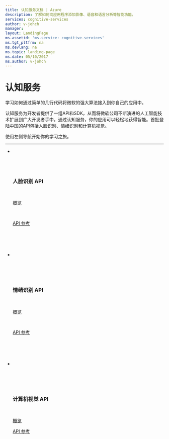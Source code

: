 ```yaml
---
title: 认知服务文档 | Azure
description: 了解如何向应用程序添加影像、语音和语言分析等智能功能。
services: cognitive-services
author: v-johch
manager: 
layout: LandingPage
ms.assetid: 'ms.service: cognitive-services'
ms.tgt_pltfrm: na
ms.devlang: na
ms.topic: landing-page
ms.date: 05/10/2017
ms.author: v-johch
---
```




# 认知服务

学习如何通过简单的几行代码将微软的强大算法接入到你自己的应用中。

认知服务为开发者提供了一组API和SDK，从而将微软公司不断演进的人工智能技术扩展到广大开发者手中。通过认知服务，你的应用可以轻松地获得智能。首批登陆中国的API包括人脸识别、情绪识别和计算机视觉。

使用左侧导航开始你的学习之旅。

---


<ul class="panelContent cardsW">
    <li>
        <div class="cardSize">
            <div class="cardPadding">
                <div class="card">
                    <div class="cardText">
                        <h3>人脸识别 API</h3>
                        <p><a href="https://www.microsoft.com/cognitive-services/en-us/face-api/documentation/overview">概览</a></p>
                        <p><a href="https://dev.cognitive.azure.cn/docs/services/563879b61984550e40cbbe8d/operations/563879b61984550f30395236">API 参考</a></p>
                    </div>
                </div>
            </div>
        </div>
    </li>
    <li>
        <div class="cardSize">
            <div class="cardPadding">
                <div class="card">
                    <div class="cardText">
                        <h3>情绪识别 API</h3>
                        <p><a href="https://www.microsoft.com/cognitive-services/en-us/emotion-api/documentation">概览</a></p>
                        <p><a href="https://dev.cognitive.azure.cn/docs/services/5639d931ca73072154c1ce89/operations/563b31ea778daf121cc3a5fa">API 参考</a></p>
                    </div>
                </div>
            </div>
        </div>
    </li>
    <li>
        <div class="cardSize">
            <div class="cardPadding">
                <div class="card">
                    <div class="cardText">
                        <h3>计算机视觉 API</h3>
                        <p><a href="https://www.microsoft.com/cognitive-services/en-us/computer-vision-api/documentation">概览</a></p>
                        <p><a href="https://dev.cognitive.azure.cn/docs/services/56f91f2d778daf23d8ec6739/operations/56f91f2e778daf14a499e1fa">API 参考</a></p>
                    </div>
                </div>
            </div>
        </div>
    </li>
</ul>


